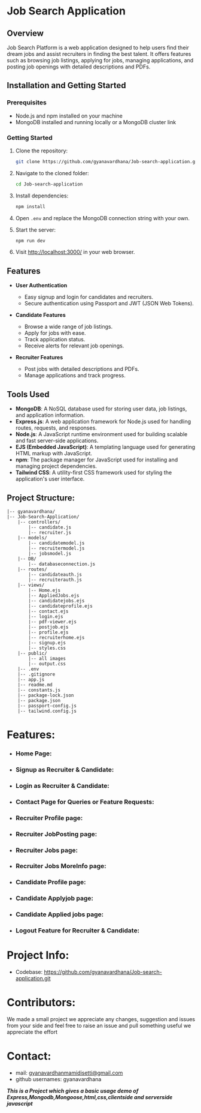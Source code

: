 # Job Search Application

## Overview

Job Search Platform is a web application designed to help users find their dream jobs and assist recruiters in finding the best talent. It offers features such as browsing job listings, applying for jobs, managing applications, and posting job openings with detailed descriptions and PDFs.

## Installation and Getting Started

### Prerequisites

- Node.js and npm installed on your machine
- MongoDB installed and running locally or a MongoDB cluster link

### Getting Started

1. Clone the repository:

    ```bash
    git clone https://github.com/gyanavardhana/Job-search-application.git
    ```

2. Navigate to the cloned folder:

    ```bash
    cd Job-search-application
    ```

3. Install dependencies:

    ```bash
    npm install
    ```

4. Open `.env` and replace the MongoDB connection string with your own.

5. Start the server:

    ```bash
    npm run dev
    ```

6. Visit [http://localhost:3000/](http://localhost:3000/) in your web browser.


## Features

- **User Authentication**
  - Easy signup and login for candidates and recruiters.
  - Secure authentication using Passport and JWT (JSON Web Tokens).

- **Candidate Features**
  - Browse a wide range of job listings.
  - Apply for jobs with ease.
  - Track application status.
  - Receive alerts for relevant job openings.

- **Recruiter Features**
  - Post jobs with detailed descriptions and PDFs.
  - Manage applications and track progress.

## Tools Used

- **MongoDB**: A NoSQL database used for storing user data, job listings, and application information.
- **Express.js**: A web application framework for Node.js used for handling routes, requests, and responses.
- **Node.js**: A JavaScript runtime environment used for building scalable and fast server-side applications.
- **EJS (Embedded JavaScript)**: A templating language used for generating HTML markup with JavaScript.
- **npm**: The package manager for JavaScript used for installing and managing project dependencies.
- **Tailwind CSS**: A utility-first CSS framework used for styling the application's user interface.

## Project Structure:
    |-- gyanavardhana/
    |-- Job-Search-Application/
        |-- controllers/
            |-- candidate.js
            |-- recruiter.js
        |-- models/
            |-- candidatemodel.js
            |-- recruitermodel.js
            |-- jobsmodel.js
        |-- DB/
            |-- databaseconnection.js
        |-- routes/
            |-- candidateauth.js
            |-- recruiterauth.js
        |-- views/
            |-- Home.ejs
            |-- AppliedJobs.ejs
            |-- candidatejobs.ejs
            |-- candidateprofile.ejs
            |-- contact.ejs
            |-- login.ejs
            |-- pdf-viewer.ejs
            |-- postjob.ejs
            |-- profile.ejs
            |-- recruiterhome.ejs
            |-- signup.ejs
            |-- styles.css
        |-- public/
            |-- all images
            |-- output.css
        |-- .env
        |-- .gitignore
        |-- app.js
        |-- readme.md
        |-- constants.js
        |-- package-lock.json
        |-- package.json
        |-- passport-config.js
        |-- tailwind.config.js


# Features:
- ### Home Page:
- ### Signup as Recruiter & Candidate:
- ### Login as Recruiter & Candidate:
- ### Contact Page for Queries or Feature Requests:
- ### Recruiter Profile page:
- ### Recruiter JobPosting page:
- ### Recruiter Jobs page:
- ### Recruiter Jobs MoreInfo page:
- ### Candidate Profile page:
- ### Candidate Applyjob page:
- ### Candidate Applied jobs page:
- ### Logout Feature for Recruiter & Candidate:




  
# Project Info:

- Codebase: https://github.com/gyanavardhana/Job-search-application.git

# Contributors:
We made a small project we appreciate any changes, suggestion and issues from your side and feel free to raise an issue and pull something useful we appreciate the effort

# Contact:
- mail: gyanavardhanmamidisetti@gmail.com
- github usernames: gyanavardhana

***This is a Project which gives a basic usage demo of Express,Mongodb,Mongoose,html,css,clientside and serverside javascript***







